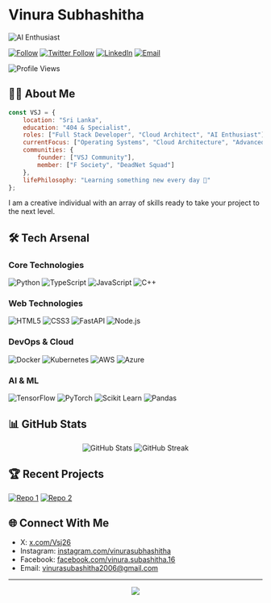 # Vinura Subhashitha 

![AI Enthusiast](https://img.shields.io/badge/AI-Enthusiast-blue?style=for-the-badge)

[![Follow](https://img.shields.io/github/followers/yourusername?label=Follow&style=social)](https://github.com/yourusername)
[![Twitter Follow](https://img.shields.io/twitter/follow/yourusername?style=social)](https://twitter.com/yourusername)
[![LinkedIn](https://img.shields.io/badge/LinkedIn-Connect-blue?style=flat&logo=linkedin)](https://linkedin.com/in/yourusername)
[![Email](https://img.shields.io/badge/Email-Contact-red?style=flat&logo=gmail)](mailto:your.email@example.com)

![Profile Views](https://komarev.com/ghpvc/?username=yourusername&color=brightgreen&style=flat)

## 👨‍💻 About Me

```javascript
const VSJ = {
    location: "Sri Lanka",
    education: "404 & Specialist",
    roles: ["Full Stack Developer", "Cloud Architect", "AI Enthusiast"],
    currentFocus: ["Operating Systems", "Cloud Architecture", "Advanced System Design"],
    communities: {
        founder: ["VSJ Community"],
        member: ["F Society", "DeadNet Squad"]
    },
    lifePhilosophy: "Learning something new every day 📝"
};
```

I am a creative individual with an array of skills ready to take your project to the next level.

## 🛠️ Tech Arsenal

### Core Technologies
![Python](https://img.shields.io/badge/Python-3776AB?style=for-the-badge&logo=python&logoColor=white)
![TypeScript](https://img.shields.io/badge/TypeScript-007ACC?style=for-the-badge&logo=typescript&logoColor=white)
![JavaScript](https://img.shields.io/badge/JavaScript-F7DF1E?style=for-the-badge&logo=javascript&logoColor=black)
![C++](https://img.shields.io/badge/C++-00599C?style=for-the-badge&logo=cplusplus&logoColor=white)

### Web Technologies
![HTML5](https://img.shields.io/badge/HTML5-E34F26?style=for-the-badge&logo=html5&logoColor=white)
![CSS3](https://img.shields.io/badge/CSS3-1572B6?style=for-the-badge&logo=css3&logoColor=white)
![FastAPI](https://img.shields.io/badge/FastAPI-009688?style=for-the-badge&logo=fastapi&logoColor=white)
![Node.js](https://img.shields.io/badge/Node.js-339933?style=for-the-badge&logo=nodedotjs&logoColor=white)

### DevOps & Cloud
![Docker](https://img.shields.io/badge/Docker-2496ED?style=for-the-badge&logo=docker&logoColor=white)
![Kubernetes](https://img.shields.io/badge/Kubernetes-326CE5?style=for-the-badge&logo=kubernetes&logoColor=white)
![AWS](https://img.shields.io/badge/AWS-232F3E?style=for-the-badge&logo=amazon-aws&logoColor=white)
![Azure](https://img.shields.io/badge/Azure-0078D4?style=for-the-badge&logo=microsoftazure&logoColor=white)

### AI & ML
![TensorFlow](https://img.shields.io/badge/TensorFlow-FF6F00?style=for-the-badge&logo=tensorflow&logoColor=white)
![PyTorch](https://img.shields.io/badge/PyTorch-EE4C2C?style=for-the-badge&logo=pytorch&logoColor=white)
![Scikit Learn](https://img.shields.io/badge/Scikit_Learn-F7931E?style=for-the-badge&logo=scikit-learn&logoColor=white)
![Pandas](https://img.shields.io/badge/Pandas-150458?style=for-the-badge&logo=pandas&logoColor=white)

## 📊 GitHub Stats

<div align="center">
  <img src="https://github-readme-stats.vercel.app/api?username=yourusername&show_icons=true&theme=github_dark&hide_border=true" alt="GitHub Stats" />
  <img src="https://github-readme-streak-stats.herokuapp.com/?user=yourusername&theme=github-dark&hide_border=true" alt="GitHub Streak" />
</div>

## 🏆 Recent Projects

[![Repo 1](https://github-readme-stats.vercel.app/api/pin/?username=yourusername&repo=repository1&theme=github_dark&hide_border=true)](https://github.com/yourusername/repository1)
[![Repo 2](https://github-readme-stats.vercel.app/api/pin/?username=yourusername&repo=repository2&theme=github_dark&hide_border=true)](https://github.com/yourusername/repository2)

## 🌐 Connect With Me

-  X: [x.com/Vsj26](https://x.com/Vsj26)
-  Instagram: [instagram.com/vinurasubhashitha](https://www.instagram.com/vinurasubhashitha)
-  Facebook: [facebook.com/vinura.subashitha.16](https://www.facebook.com/vinura.subashitha.16)
-  Email: [vinurasubashitha2006@gmail.com](vinurasubashitha2006@gmail.com)

---

<div align="center">
  <img src="https://capsule-render.vercel.app/api?type=waving&color=gradient&height=100&section=footer" />
</div>
